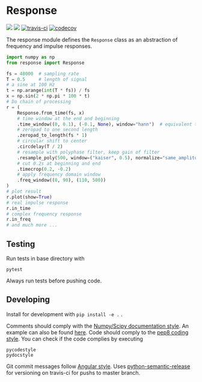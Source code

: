 Response
========

[![](https://img.shields.io/pypi/l/response.svg?style=flat)](https://pypi.org/project/response/)
[![](https://img.shields.io/pypi/v/response.svg?style=flat)](https://pypi.org/project/response/)
[![travis-ci](https://travis-ci.org/fhchl/Response.svg?branch=master)](https://travis-ci.org/fhchl/Response)
[![codecov](https://codecov.io/gh/fhchl/Response/branch/master/graph/badge.svg)](https://codecov.io/gh/fhchl/Response)

The response module defines the `Response` class as an abstraction of frequency and impulse responses.

```python
import numpy as np
from response import Response

fs = 48000  # sampling rate
T = 0.5     # length of signal
# a sine at 100 Hz
t = np.arange(int(T * fs)) / fs
x = np.sin(2 * np.pi * 100 * t)
# Do chain of processing
r = (
    Response.from_time(fs, x)
    # time window at the end and beginning
    .time_window((0, 0.1), (-0.1, None), window="hann")  # equivalent to Tukey window
    # zeropad to one second length
    .zeropad_to_length(fs * 1)
    # circular shift to center
    .circdelay(T / 2)
    # resample with polyphase filter, keep gain of filter
    .resample_poly(500, window=("kaiser", 0.5), normalize="same_amplitude")
    # cut 0.2s at beginning and end
    .timecrop(0.2, -0.2)
    # apply frequency domain window
    .freq_window((0, 90), (110, 500))
)
# plot result
r.plot(show=True)
# real impulse response
r.in_time
# complex frequency response
r.in_freq
# and much more ...
```

## Testing

Run tests in base directory with

	pytest

Always run tests before pushing code.

## Developing

Install for development with `pip install -e .` .

Comments should comply with the [Numpy/Scipy documentation style][1]. An
example can also be found [here][2]. Code should comply to the [pep8 coding style][3]. You can check if the code complies by executing

    pycodestyle
    pydocstyle

Git commit messages follow [Angular style][4]. Uses [python-semantic-release][5] for versioning on travis-ci for pushs to master branch.

[1]: https://github.com/numpy/numpy/blob/master/doc/HOWTO_DOCUMENT.rst.txt
[2]: http://sphinxcontrib-napoleon.readthedocs.io/en/latest/example_numpy.html
[3]: https://www.python.org/dev/peps/pep-0008/
[4]: https://github.com/angular/angular.js/blob/master/DEVELOPERS.md#-git-commit-guidelines
[5]: https://github.com/relekang/python-semantic-release
